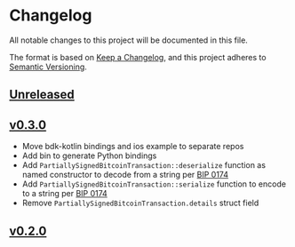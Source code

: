 # Changelog
All notable changes to this project will be documented in this file.

The format is based on [Keep a Changelog](https://keepachangelog.com/en/1.0.0/),
and this project adheres to [Semantic Versioning](https://semver.org/spec/v2.0.0.html).

## [Unreleased]

## [v0.3.0]

- Move bdk-kotlin bindings and ios example to separate repos
- Add bin to generate Python bindings
- Add `PartiallySignedBitcoinTransaction::deserialize` function as named constructor to decode from a string per [BIP 0174]
- Add `PartiallySignedBitcoinTransaction::serialize` function to encode to a string per [BIP 0174]
- Remove `PartiallySignedBitcoinTransaction.details` struct field

[BIP 0174]:https://github.com/bitcoin/bips/blob/master/bip-0174.mediawiki#encoding

## [v0.2.0]

[v0.2.0]: https://github.com/bitcoindevkit/bdk-ffi/compare/v0.0.0...v0.2.0
[v0.3.0]: https://github.com/bitcoindevkit/bdk-ffi/compare/v0.2.0...v0.3.0
[unreleased]: https://github.com/bitcoindevkit/bdk-ffi/compare/v0.3.0...HEAD
